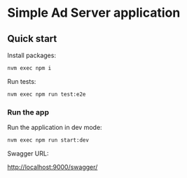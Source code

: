 # Simple Ad Server application

## Quick start

Install packages:

```bash
nvm exec npm i
```

Run tests:

```bash
nvm exec npm run test:e2e
```

### Run the app

Run the application in dev mode:

```bash
nvm exec npm run start:dev
```

Swagger URL:

[http://localhost:9000/swagger/](http://localhost:9000/swagger/)
